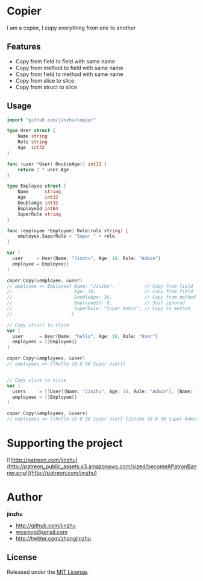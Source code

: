 # Copier

  I am a copier, I copy everything from one to another

## Features

* Copy from field to field with same name
* Copy from method to field with same name
* Copy from field to method with same name
* Copy from slice to slice
* Copy from struct to slice

## Usage

```go
import "github.com/jinzhu/copier"

type User struct {
	Name string
	Role string
	Age  int32
}

func (user *User) DoubleAge() int32 {
	return 2 * user.Age
}

type Employee struct {
	Name      string
	Age       int32
	DoubleAge int32
	EmployeId int64
	SuperRule string
}

func (employee *Employee) Role(role string) {
	employee.SuperRule = "Super " + role
}

var (
  user     = User{Name: "Jinzhu", Age: 18, Role: "Admin"}
  employee = Employee{}
)

coper.Copy(&employee, &user)
// employee => Employee{ Name: "Jinzhu",           // Copy from field
//                       Age: 18,                  // Copy from field
//                       DoubleAge: 36,            // Copy from method
//                       EmployeeId: 0,            // Just ignored
//                       SuperRule: "Super Admin", // Copy to method
//                      }

// Copy struct to slice
var (
  user      = User{Name: "hello", Age: 18, Role: "User"}
  employees = []Employee{}
)

coper.Copy(&employees, &user)
// employees => [{hello 18 0 36 Super User}]


// Copy slice to slice
var (
  users     = []User{{Name: "Jinzhu", Age: 18, Role: "Admin"}, {Name: "jinzhu 2", Age: 30, Role: "Dev"}}
  employees = []Employee{}
)

coper.Copy(&employees, &users)
// employees => [{hello 18 0 36 Super User} {Jinzhu 18 0 36 Super Admin} {jinzhu 2 30 0 60 Super Dev}]
```

# Supporting the project

[![http://patreon.com/jinzhu](http://patreon_public_assets.s3.amazonaws.com/sized/becomeAPatronBanner.png)](http://patreon.com/jinzhu)

# Author

**jinzhu**

* <http://github.com/jinzhu>
* <wosmvp@gmail.com>
* <http://twitter.com/zhangjinzhu>

## License

Released under the [MIT License](https://github.com/jinzhu/copier/blob/master/License).
